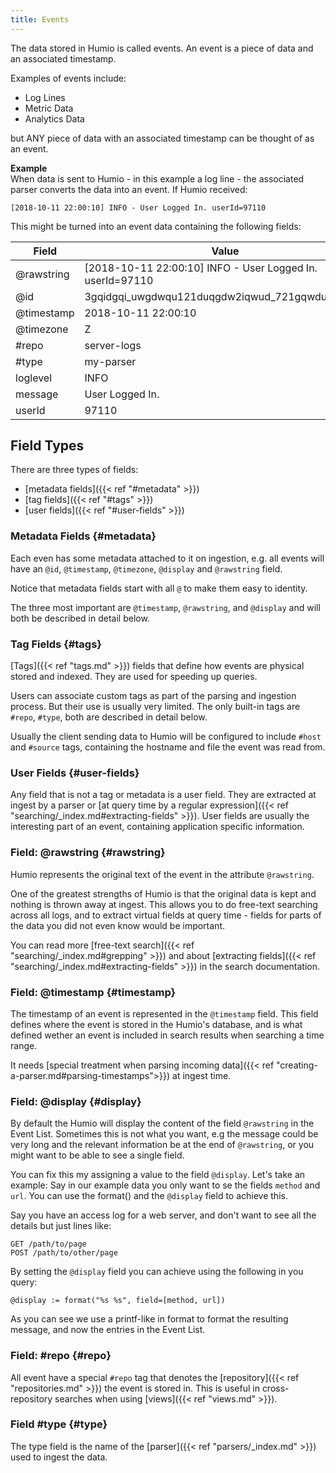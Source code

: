 ```yaml
---
title: Events
---
```


The data stored in Humio is called events. An event is a piece of data and an
associated timestamp.

Examples of events include:

- Log Lines
- Metric Data
- Analytics Data

but ANY piece of data with an associated timestamp can be thought of as an event.

**Example**  
When data is sent to Humio - in this example a log line - the associated parser
converts the data into an event. If Humio received:

```
[2018-10-11 22:00:10] INFO - User Logged In. userId=97110
```

This might be turned into an event data containing the following fields:

| Field      | Value                                                     |
|------------|-----------------------------------------------------------|
| @rawstring | [2018-10-11 22:00:10] INFO - User Logged In. userId=97110 |
| @id        | 3gqidgqi_uwgdwqu121duqgdw2iqwud_721gqwdugqdwu1            |
| @timestamp | 2018-10-11 22:00:10                                       |
| @timezone  | Z                                                         |
| #repo      | server-logs                                               |
| #type      | my-parser                                                 |
| loglevel   | INFO                                                      |
| message    | User Logged In.                                           |
| userId     | 97110                                                     |

## Field Types

There are three types of fields:

- [metadata fields]({{< ref "#metadata" >}})
- [tag fields]({{< ref "#tags" >}})
- [user fields]({{< ref "#user-fields" >}})

### Metadata Fields {#metadata}

Each even has some metadata attached to it on ingestion, e.g. all events will
have an `@id`, `@timestamp`, `@timezone`, `@display` and `@rawstring` field.

Notice that metadata fields start with all `@` to make them easy to identity.

The three most important are `@timestamp`, `@rawstring`, and `@display` and will both be
described in detail below.

### Tag Fields {#tags}

[Tags]({{< ref "tags.md" >}}) fields that define how events are physical stored and indexed. They are
used for speeding up queries.

Users can associate custom tags as part of the parsing and ingestion process.
But their use is usually very limited. The only built-in tags are `#repo`, `#type`,
both are described in detail below.

Usually the client sending data to Humio will be configured to include `#host`
and `#source` tags, containing the hostname and file the event was read from.

### User Fields {#user-fields}

Any field that is not a tag or metadata is a user field. They are extracted at
ingest by a parser or [at query time by a regular expression]({{< ref "searching/_index.md#extracting-fields" >}}).
User fields are usually the interesting part of an event, containing application
specific information.

### Field: @rawstring {#rawstring}

Humio represents the original text of the event in the attribute `@rawstring`.

One of the greatest strengths of Humio is that the original data is kept and
nothing is thrown away at ingest. This allows you to do free-text searching across
all logs, and to extract virtual fields at query time - fields for parts of the
data you did not even know would be important.

You can read more [free-text search]({{< ref "searching/_index.md#grepping" >}}) and
about [extracting fields]({{< ref "searching/_index.md#extracting-fields" >}}) in
the search documentation.

### Field: @timestamp {#timestamp}

The timestamp of an event is represented in the `@timestamp` field. This field
defines where the event is stored in the Humio's database, and is what defined
wether an event is included in search results when searching a time range.

It needs [special treatment when parsing incoming data]({{< ref "creating-a-parser.md#parsing-timestamps">}}) at ingest time.


### Field: @display {#display}

By default the Humio will display the content of the field `@rawstring` in the
Event List. Sometimes this is not what you want, e.g the message could be very
long and the relevant information be at the end of `@rawstring`, or you might
want to be able to see a single field.

You can fix this my assigning a value to the field `@display`.
Let's take an example: Say in our example data you only want to se the fields
`method` and `url`. You can use the format() and the `@display` field to achieve this.

Say you have an access log for a web server, and don't want to see all the details
but just lines like:

```
GET /path/to/page
POST /path/to/other/page
```

By setting the `@display` field you can achieve using the following in you query:

``` humio
@display := format("%s %s", field=[method, url])
```

As you can see we use a printf-like in format to format the resulting message,
and now the entries in the Event List.

### Field: #repo {#repo}

All event have a special `#repo` tag that denotes the [repository]({{< ref "repositories.md" >}}) the event is stored in.
This is useful in cross-repository searches when using [views]({{< ref "views.md" >}}).

### Field #type {#type}

The type field is the name of the [parser]({{< ref "parsers/_index.md" >}}) used to ingest the data.
